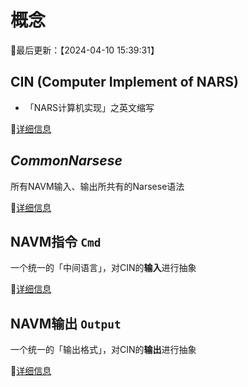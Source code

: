 # 概念

📍最后更新：【2024-04-10 15:39:31】

## CIN (Computer Implement of NARS)

- 「NARS计算机实现」之英文缩写

🔗[详细信息](./cin.md)

## ***CommonNarsese***

所有NAVM输入、输出所共有的Narsese语法

🔗[详细信息](./common_narsese.md)

## NAVM指令 `Cmd`

一个统一的「中间语言」，对CIN的**输入**进行抽象

🔗[详细信息](./navm_cmd.md)

## NAVM输出 `Output`

一个统一的「输出格式」，对CIN的**输出**进行抽象

🔗[详细信息](./navm_output.md)

